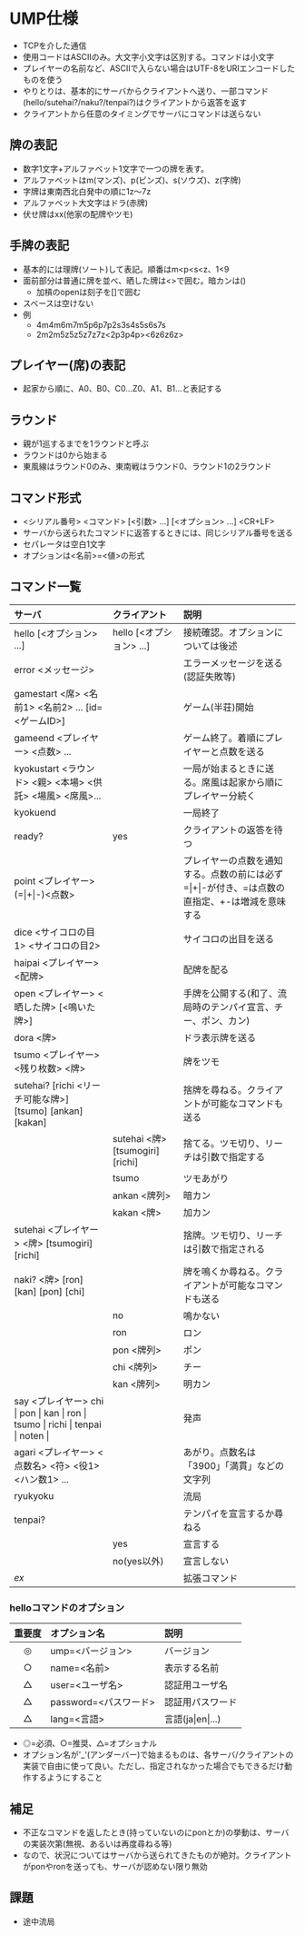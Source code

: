 # UMP仕様

- TCPを介した通信
- 使用コードはASCIIのみ。大文字小文字は区別する。コマンドは小文字
- プレイヤーの名前など、ASCIIで入らない場合はUTF-8をURIエンコードしたものを使う
- やりとりは、基本的にサーバからクライアントへ送り、一部コマンド(hello/sutehai?/naku?/tenpai?)はクライアントから返答を返す
- クライアントから任意のタイミングでサーバにコマンドは送らない

## 牌の表記

- 数字1文字+アルファベット1文字で一つの牌を表す。
- アルファベットはm(マンズ)、p(ピンズ)、s(ソウズ)、z(字牌)
- 字牌は東南西北白発中の順に1z〜7z
- アルファベット大文字はドラ(赤牌)
- 伏せ牌はxx(他家の配牌やツモ)

## 手牌の表記

- 基本的には理牌(ソート)して表記。順番はm<p<s<z、1<9
- 面前部分は普通に牌を並べ、晒した牌は<>で囲む。暗カンは()
    - 加槓のopenは刻子を[]で囲む
- スベースは空けない
- 例
    - 4m4m6m7m5p6p7p2s3s4s5s6s7s
    - 2m2m5z5z5z7z7z<2p3p4p><6z6z6z>

## プレイヤー(席)の表記

- 起家から順に、A0、B0、C0...Z0、A1、B1...と表記する

## ラウンド

- 親が1巡するまでを1ラウンドと呼ぶ
- ラウンドは0から始まる
- 東風線はラウンド0のみ、東南戦はラウンド0、ラウンド1の2ラウンド

## コマンド形式

- <シリアル番号> <コマンド> [<引数> ...] [<オプション> ...] <CR+LF>
- サーバから送られたコマンドに返答するときには、同じシリアル番号を送る
- セパレータは空白1文字
- オプションは<名前>=<値>の形式

## コマンド一覧

|サーバ|クライアント|説明|
|:--|:--|:--|
|hello [<オプション> ...]|hello [<オプション> ...]|接続確認。オプションについては後述|
|error <メッセージ>| |エラーメッセージを送る(認証失敗等)|
|gamestart <席> <名前1> <名前2> ... [id=<ゲームID>]| |ゲーム(半荘)開始|
|gameend <プレイヤー> <点数> ... | |ゲーム終了。着順にプレイヤーと点数を送る|
|kyokustart <ラウンド> <親> <本場> <供託> <場風> <席風>...| |一局が始まるときに送る。席風は起家から順にプレイヤー分続く|
|kyokuend | |一局終了 |
|ready? |yes|クライアントの返答を待つ |
|point <プレイヤー> (=&#x7c;+&#x7c;-)<点数> | |プレイヤーの点数を通知する。点数の前には必ず=&#x7c;+&#x7c;-が付き、=は点数の直指定、+-は増減を意味する |
|dice <サイコロの目1> <サイコロの目2> | |サイコロの出目を送る |
|haipai <プレイヤー> <配牌> | |配牌を配る |
|open <プレイヤー> <晒した牌> [<鳴いた牌>]| |手牌を公開する(和了、流局時のテンパイ宣言、チー、ポン、カン)|
|dora <牌> | |ドラ表示牌を送る |
|tsumo <プレイヤー> <残り枚数> <牌> | |牌をツモ |
|sutehai? [richi <リーチ可能な牌>] [tsumo] [ankan] [kakan]| |捨牌を尋ねる。クライアントが可能なコマンドも送る |
| |sutehai <牌> [tsumogiri] [richi] |捨てる。ツモ切り、リーチは引数で指定する |
| |tsumo |ツモあがり |
| |ankan <牌列> |暗カン |
| |kakan <牌> |加カン|
|sutehai <プレイヤー> <牌> [tsumogiri] [richi] | |捨牌。ツモ切り、リーチは引数で指定される |
|naki? <牌> [ron] [kan] [pon] [chi] | |牌を鳴くか尋ねる。クライアントが可能なコマンドも送る |
| |no |鳴かない |
| |ron |ロン |
| |pon <牌列> |ポン |
| |chi <牌列> |チー |
| |kan <牌列> |明カン |
|say <プレイヤー> chi &#x7c; pon &#x7c; kan &#x7c; ron &#x7c; tsumo &#x7c; richi &#x7c; tenpai &#x7c; noten &#x7c; | |発声 |
|agari <プレイヤー> <点数名> <符> <役1> <ハン数1> ... | |あがり。点数名は「3900」「満貫」などの文字列 |
|ryukyoku | |流局 |
|tenpai? | |テンパイを宣言するか尋ねる |
| |yes |宣言する |
| |no(yes以外) |宣言しない |
|_ex_ ||拡張コマンド |

### helloコマンドのオプション

|重要度|オプション名|説明|
|:--:|:--|:--|
|◎|ump=<バージョン>|バージョン|
|○|name=<名前>|表示する名前|
|△|user=<ユーザ名>|認証用ユーザ名|
|△|password=<パスワード>|認証用パスワード|
|△|lang=<言語>|言語(ja&#x7c;en&#x7c;...)|

- ◎=必須、○=推奨、△=オプショナル
- オプション名が'_'(アンダーバー)で始まるものは、各サーバ/クライアントの実装で自由に使って良い。ただし、指定されなかった場合でもできるだけ動作するようにすること

## 補足

- 不正なコマンドを返したとき(持っていないのにponとか)の挙動は、サーバの実装次第(無視、あるいは再度尋ねる等)
- なので、状況についてはサーバから送られてきたものが絶対。クライアントがponやronを送っても、サーバが認めない限り無効

## 課題

- 途中流局
